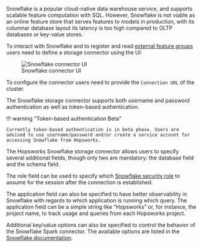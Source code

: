 Snowflake is a popular cloud-native data warehouse service, and supports scalable feature computation with SQL. However, Snowflake is not viable as an online feature store that serves features to models in production, with its columnar database layout its latency is too high compared to OLTP databases or key-value stores.

To interact with Snowflake and to register and read [external feature groups](../../../generated/on_demand_feature_group) users need to define a storage connector using the UI:

<p align="center">
  <figure>
    <img src="../../../assets/images/storage-connectors/snowflake.png" alt="Snowflake connector UI">
    <figcaption>Snowflake connector UI</figcaption>
  </figure>
</p>

To configure the connector users need to provide the `Connection URL` of the cluster.

The Snowflake storage connector supports both username and password authentication as well as token-based authentication.

!!! warning "Token-based authentication Beta"

    Currently token-based authentication is in beta phase. Users are advised to use username/password and/or create a service account for accessing Snowflake from Hopsworks.


The Hopsworks Snowflake storage connector allows users to specify several additional fields, though only two are mandatory: the database field and the schema field.

The role field can be used to specify which [Snowflake security role](https://docs.snowflake.com/en/user-guide/security-access-control-overview.html#system-defined-roles) to assume for the session after the connection is established.

The application field can also be specified to have better observability in Snowflake with regards to which application is running which query. The application field can be a simple string like “Hopsworks” or, for instance, the project name, to track usage and queries from each Hopsworks project.

Additional key/value options can also be specified to control the behavior of the Snowflake Spark connector. The available options are listed in the [Snowflake documentation](https://docs.snowflake.com/en/user-guide/spark-connector-use.html).
